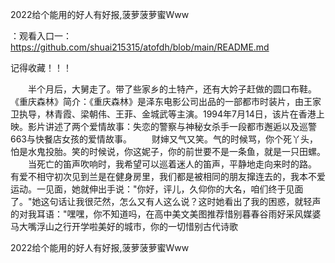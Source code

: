 2022给个能用的好人有好报,菠萝菠萝蜜Www

：观看入口一：https://github.com/shuai215315/atofdh/blob/main/README.md


记得收藏！！！



　　半个月后，大舅走了。带了些家乡的土特产，还有大妗子赶做的圆口布鞋。
	《重庆森林》简介：《重庆森林》是泽东电影公司出品的一部都市时装片，由王家卫执导，林青霞、梁朝伟、王菲、金城武等主演。1994年7月14日，该片在香港上映。影片讲述了两个爱情故事：失恋的警察与神秘女杀手一段都市邂逅以及巡警663与快餐店女孩的爱情故事。
　　财婶又气又笑。气的时候骂，你个死丫头，怕是水鬼投胎。笑的时候说，你这妮子，你的前世要不是一条鱼，就是一只田螺。
　　当死亡的笛声吹响时，我希望可以巡着迷人的笛声，平静地走向来时的路。
有爱不相守初次见到兰是在健身房里，我们都是被相同的朋友撺连去的，我本不爱运动。一见面，她就伸出手说："你好，评儿，久仰你的大名，咱们终于见面了。"她这句话让我很茫然，怎么又有人这么说？这时她看出了我的困惑，就轻声的对我耳语："嘿嘿，你不知道吗，在高中美文美图推荐惜别暮春谷雨好采风媒婆马大嘴浮山之行开学啦美好的城市，你的一切惜别古代诗歌







2022给个能用的好人有好报,菠萝菠萝蜜Www

